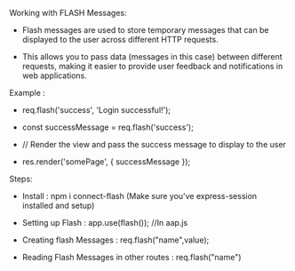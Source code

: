 Working with FLASH Messages:
 - Flash messages are used to store temporary messages that can be displayed to the user across different HTTP requests.

 - This allows you to pass data (messages in this case) between different requests, making it easier to provide user feedback and notifications in web applications.

Example :
 - req.flash('success', 'Login successful!');

 - const successMessage = req.flash('success');
 - // Render the view and pass the success message to display to the user
 - res.render('somePage', { successMessage });

Steps:

 - Install : npm i connect-flash
 (Make sure you've express-session installed and setup)

 - Setting up Flash : app.use(flash());  //In aap.js

 - Creating flash Messages : req.flash("name",value);

 - Reading Flash Messages in other routes : req.flash("name")

